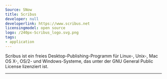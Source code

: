 ```yaml
---
Source: SNow
title: Scribus
developer: null
developerlink: https://www.scribus.net
licensingmodel: open source
logo: /240px-Scribus_logo.svg.png
tags:
- application
---
```

Scribus ist ein freies Desktop-Publishing-Programm für Linux-, Unix-, Mac OS X-, OS/2- und Windows-Systeme, das unter der GNU General Public License lizenziert ist.

---

